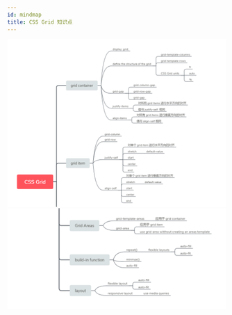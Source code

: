 ```yaml
---
id: mindmap
title: CSS Grid 知识点
---
```


![css-grid](../assets/css-grid-1.png)
![css-grid](../assets/css-grid-2.png)